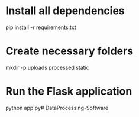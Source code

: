 # Install all dependencies
pip install -r requirements.txt

# Create necessary folders
mkdir -p uploads processed static

# Run the Flask application
python app.py# DataProcessing-Software
